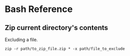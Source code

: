 # Bash Reference
## Zip current directory's contents
Excluding a file.
```
zip -r path/to_zip_file.zip * -x path/file_to_exclude
```
